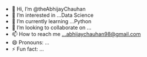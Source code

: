 - 👋 Hi, I’m @theAbhijayChauhan
- 👀 I’m interested in ...Data Science 
- 🌱 I’m currently learning ...Python
- 💞️ I’m looking to collaborate on ...
- 📫 How to reach me ...abhijaychauhan98@gmail.com 
- 😄 Pronouns: ...
- ⚡ Fun fact: ...

<!---
theAbhijayChauhan/theAbhijayChauhan is a ✨ special ✨ repository because its `README.md` (this file) appears on your GitHub profile.
You can click the Preview link to take a look at your changes.
--->
